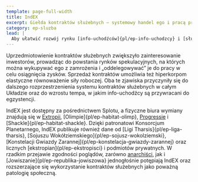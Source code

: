 ```yaml
---
template: page-full-width
title: IndEX
excerpt: Giełda kontraktów służebnych – systemowy handel ego i pracą przymusową.
category: ep-sluzba
lead: |
  Aby ułatwić rozwój rynku [info-uchodźców]{pl/ep-info-uchodzcy} i [sług kontraktowych]{pl/ep-sluzba}, [Konsorcjum Planetarne]{pl/ep-konsorcjum-planetarne} wsparło utworzenie scentralizowanej giełdy kontraktów służebnych. **IndEX** został uruchomiony w roku AF 2 i już w pierwszym roku osiągnął roczny wolumen obrotu przekraczający 7 milionów kontraktów. Platforma ma charakter wielofunkcyjny: oferuje publicznie przeszukiwalny rejestr kontraktów służebnych i ich warunków, usługi wyszukiwania i wystawiania ogłoszeń dla banków [ego]{pl/ep-ego}, a także rynek dla osób kupujących, sprzedających lub tworzących nowe kontrakty służebne.
---
```

Uprzedmiotowienie kontraktów służebnych zwiększyło zainteresowanie inwestorów, prowadząc do powstania rynków spekulacyjnych, na których można wykupywać ego z zamrożenia i „oddelegowywać” je do pracy w celu osiągnięcia zysków. Sprzedaż kontraktów umożliwia też hiperkorpom elastyczne równoważenie siły roboczej. Oba te zjawiska przyczyniły się do dalszego rozprzestrzenienia systemu kontraktów służebnych w całym Układzie oraz do wzrostu tempa, w jakim info-uchodźcy są przywracani do egzystencji.

IndEX jest dostępny za pośrednictwem Splotu, a fizyczne biura wymiany znajdują się w [Extropii](#), [Olimpie]{pl/ep-habitat-olimp}, [Progressie](#) i [Shackle]{pl/ep-habitat-shackle}. Dzięki patronatowi Konsorcjum Planetarnego, IndEX publikuje również dane od [Ligi Tharsis]{pl/ep-liga-tharsis}, [Sojuszu Wokółziemskiego]{pl/ep-sojusz-wokolziemski}, [Konstelacji Gwiazdy Zarannej]{pl/ep-konstelacja-gwiazdy-zarannej} oraz licznych [ekstropian]{pl/ep-ekstropisci} i podmiotów prywatnych. W rzadkim przejawie zgodności poglądów, zarówno [anarchiści](#), jak i [Jowiszanie]{pl/ep-republika-jowiszowa} jednogłośnie potępiają IndEX oraz rozszerzające się wykorzystanie kontraktów służebnych jako poważną patologię społeczną.
